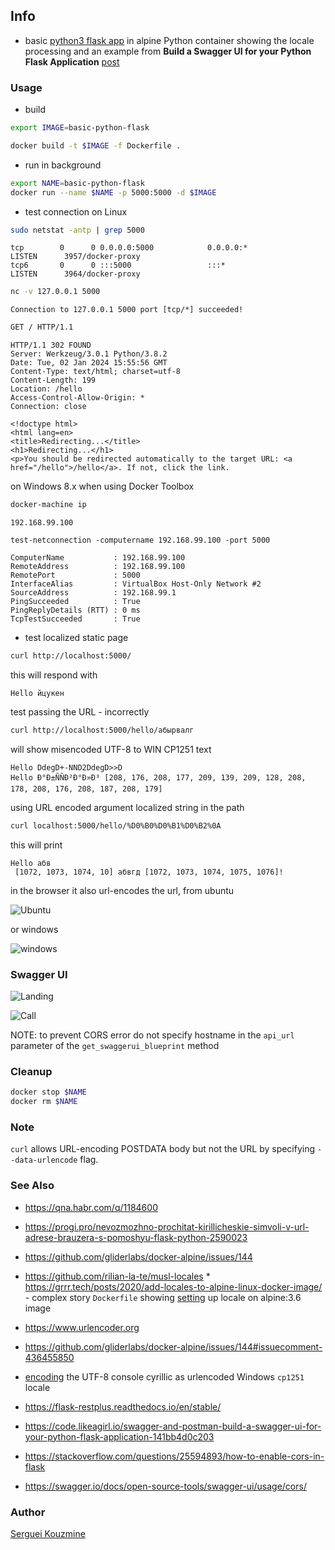 ﻿## Info 

* basic [python3 flask app](https://www.geeksforgeeks.org/flask-creating-first-simple-application/) in alpine Python container
showing the locale processing and an example from 
__Build a Swagger UI for your Python Flask Application__ [post](https://code.likeagirl.io/swagger-and-postman-build-a-swagger-ui-for-your-python-flask-application-141bb4d0c203)

### Usage

* build
```sh
export IMAGE=basic-python-flask
```
```sh
docker build -t $IMAGE -f Dockerfile .
```
* run in background

```sh
export NAME=basic-python-flask
docker run --name $NAME -p 5000:5000 -d $IMAGE
```

* test connection
on Linux
```sh
sudo netstat -antp | grep 5000
```
```text
tcp        0      0 0.0.0.0:5000            0.0.0.0:*               LISTEN      3957/docker-proxy
tcp6       0      0 :::5000                 :::*                    LISTEN      3964/docker-proxy
```

```sh
nc -v 127.0.0.1 5000
```
```text
Connection to 127.0.0.1 5000 port [tcp/*] succeeded!
```

```sh
GET / HTTP/1.1

```

```text
HTTP/1.1 302 FOUND
Server: Werkzeug/3.0.1 Python/3.8.2
Date: Tue, 02 Jan 2024 15:55:56 GMT
Content-Type: text/html; charset=utf-8
Content-Length: 199
Location: /hello
Access-Control-Allow-Origin: *
Connection: close

<!doctype html>
<html lang=en>
<title>Redirecting...</title>
<h1>Redirecting...</h1>
<p>You should be redirected automatically to the target URL: <a href="/hello">/hello</a>. If not, click the link.
```

on Windows 8.x when using Docker Toolbox
```sh
docker-machine ip
```
```text
192.168.99.100
```
```powershelll
test-netconnection -computername 192.168.99.100 -port 5000
```
```text
ComputerName           : 192.168.99.100
RemoteAddress          : 192.168.99.100
RemotePort             : 5000
InterfaceAlias         : VirtualBox Host-Only Network #2
SourceAddress          : 192.168.99.1
PingSucceeded          : True
PingReplyDetails (RTT) : 0 ms
TcpTestSucceeded       : True
```

* test localized static page
```sh
curl http://localhost:5000/
```
this will respond with
```text
Hello йцукен
```
test passing the URL - incorrectly
```sh
curl http://localhost:5000/hello/абырвалг
```
will show misencoded UTF-8 to WIN CP1251 text
```text
Hello DdegD+-NND2DdegD>>D
Hello Ð°Ð±ÑÑÐ²Ð°Ð»Ð³ [208, 176, 208, 177, 209, 139, 209, 128, 208, 178, 208, 176, 208, 187, 208, 179] 
```
using URL encoded argument localized string in the path
```sh
curl localhost:5000/hello/%D0%B0%D0%B1%D0%B2%0A
```
this will print
```text
Hello абв
 [1072, 1073, 1074, 10] абвгд [1072, 1073, 1074, 1075, 1076]!
```
in the browser it also url-encodes the url, from ubuntu 

![Ubuntu](https://github.com/sergueik/springboot_study/blob/master/basic-python-flask/screenshots/capture_url_chromium.png)

or windows

![windows](https://github.com/sergueik/springboot_study/blob/master/basic-python-flask/screenshots/capture_url_chrome.png)

### Swagger UI

![Landing](https://github.com/sergueik/springboot_study/blob/master/basic-python-flask/screenshots/capture-swaggerui1.png)

![Call](https://github.com/sergueik/springboot_study/blob/master/basic-python-flask/screenshots/capture-swaggerui2.png)


NOTE: to prevent CORS error do not specify hostname in the `api_url` parameter of the `get_swaggerui_blueprint` method

### Cleanup

```sh
docker stop $NAME
docker rm $NAME
```

### Note

`curl` allows URL-encoding POSTDATA body but not the URL by specifying `--data-urlencode` flag.

### See Also
  * https://qna.habr.com/q/1184600
  * https://progi.pro/nevozmozhno-prochitat-kirillicheskie-simvoli-v-url-adrese-brauzera-s-pomoshyu-flask-python-2590023

  * https://github.com/gliderlabs/docker-alpine/issues/144
  * https://github.com/rilian-la-te/musl-locales * https://grrr.tech/posts/2020/add-locales-to-alpine-linux-docker-image/ - complex story
`Dockerfile` showing [setting](https://gist.github.com/alextanhongpin/aa55c082a47b9a1b0060a12d85ae7923) up locale on alpine:3.6 image 
  * https://www.urlencoder.org

  * https://github.com/gliderlabs/docker-alpine/issues/144#issuecomment-436455850
  * [encoding](https://stackoverflow.com/questions/24234987/urlencode-cyrillic-characters-in-python) the UTF-8 console cyrillic as urlencoded Windows `cp1251` locale

  * https://flask-restplus.readthedocs.io/en/stable/
   * https://code.likeagirl.io/swagger-and-postman-build-a-swagger-ui-for-your-python-flask-application-141bb4d0c203
   * https://stackoverflow.com/questions/25594893/how-to-enable-cors-in-flask
   * https://swagger.io/docs/open-source-tools/swagger-ui/usage/cors/ 


### Author
[Serguei Kouzmine](kouzmine_serguei@yahoo.com)


